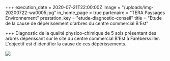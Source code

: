 +++
execution_date = 2020-07-21T22:00:00Z
image = "/uploads/img-20200722-wa0005.jpg"
in_home_page = true
partenaire = "TERA Paysages Environnement"
prestation_key = "etude-diagnostic-conseil"
title = "Etude de la cause de dépérissement d'arbres du centre commercial B'Est"

+++
Diagnostic de la qualité physico-chimique de 5 sols présentant des arbres dépérissant sur le site du centre commercial B'Est à Farébersviller. L'objectif est d'identifier la cause de ces dépérissements.

![](/uploads/screenshot_20200722-115517_map-marker.jpg)